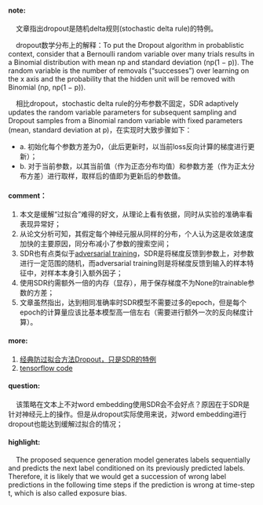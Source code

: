 #### note:

&nbsp;&nbsp;&nbsp;&nbsp;文章指出dropout是随机delta规则(stochastic delta rule)的特例。

&nbsp;&nbsp;&nbsp;&nbsp;dropout数学分布上的解释：To put the Dropout algorithm in probablistic context, consider that a Bernoulli random variable over many trials results in a Binomial distribution with mean np and standard deviation (np(1 − p)). The random variable is the number of removals (“successes”) over learning on the x axis and the probability that the hidden unit will be removed with Binomial (np, np(1 − p)).

&nbsp;&nbsp;&nbsp;&nbsp;相比dropout，stochastic delta rule的分布参数不固定，SDR adaptively updates the random variable parameters for subsequent sampling and Dropout samples from a Binomial random variable with fixed parameters (mean, standard deviation at p)，在实现时大致步骤如下：
  + a. 初始化每个参数方差为0，（此后更新时，以当前loss反向计算的梯度进行更新）；
  + b. 对于当前参数，以其当前值（作为正态分布均值）和参数方差（作为正太分布方差）进行取样，取样后的值即为更新后的参数值。

#### comment：
  1. 本文是缓解“过拟合”难得的好文，从理论上看有依据，同时从实验的准确率看表现异常好；
  2. 从论文分析可知，其假定每个神经元服从同样的分布，个人认为这是收敛速度加快的主要原因，同分布减小了参数的搜索空间；
  3. SDR也有点类似于[adversarial training](https://github.com/xwzhong/papernote/blob/master/regularization/Explaining%20and%20Harnessing%20Adversarial%20Examples.md)，SDR是将梯度反馈到参数上，对参数进行一定范围的随机，而adversarial training则是将梯度反馈到输入的样本特征中，对样本本身引入额外因子；
  4. 使用SDR约需额外一倍的内存（显存），用于保存梯度不为None的trainable参数的方差；
  5. 文章虽然指出，达到相同准确率时SDR模型不需要过多的epoch，但是每个epoch的计算量应该比基本模型高一倍左右（需要进行额外一次的反向梯度计算）。

#### more:
  1. [经典防过拟合方法Dropout，只是SDR的特例](https://zhuanlan.zhihu.com/p/43083693)
  2. [tensorflow code](https://github.com/noahfl/densenet-sdr)

#### question:
&nbsp;&nbsp;&nbsp;&nbsp;该策略在文本上不对word embedding使用SDR会不会好点？原因在于SDR是针对神经元上的操作。但是从dropout实际使用来说，对word embedding进行dropout也能达到缓解过拟合的情况；

#### highlight:
&nbsp;&nbsp;&nbsp;&nbsp;The proposed sequence generation model generates labels sequentially and predicts the next label conditioned on its previously predicted labels. Therefore, it is likely that we would get a succession of wrong label predictions in the following time steps if the prediction is wrong at time-step t, which is also called exposure bias.
